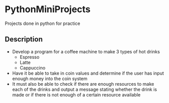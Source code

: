# PythonMiniProjects
Projects done in python for practice 

## Description
- Develop a program for a coffee machine to make 3 types of hot drinks 
  - Espresso
  - Latte
  - Cappuccino
- Have it be able to take in coin values and determine if the user has input enough money into the coin system
- It must also be able to check if there are enough resources to make each of the drinks and output a message stating whether the drink is made or if there is not enough of a certain resource available
